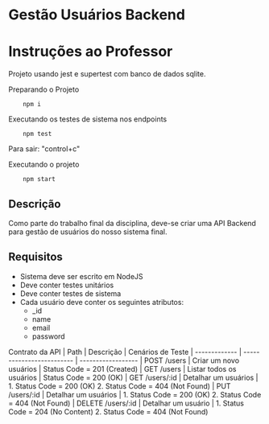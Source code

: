 # Gestão Usuários Backend

# Instruções ao Professor
Projeto usando jest e supertest com banco de dados sqlite.

Preparando o Projeto

		npm i

Executando os testes de sistema nos endpoints

		npm test
Para sair: "control+c"

Executando o projeto

		npm start


## Descrição
Como parte do trabalho final da disciplina, deve-se criar uma API Backend para gestão de usuários do nosso sistema final.

## Requisitos
* Sistema deve ser escrito em NodeJS
* Deve conter testes unitários
* Deve conter testes de sistema
* Cada usuário deve conter os seguintes atributos: 
	* _id
	* name
	* email
	* password


Contrato da API
| Path					| Descrição					| Cenários de Teste
| ------------- 		| ------------------------- | ------------------
| POST /users			| Criar um novo usuários	| Status Code = 201 (Created)
| GET /users			| Listar todos os usuários	| Status Code = 200 (OK)
| GET /users/:id 		| Detalhar um usuários		| 1. Status Code = 200 (OK) 2. Status Code = 404 (Not Found)
| PUT /users/:id 		| Detalhar um usuários		| 1. Status Code = 200 (OK) 2. Status Code = 404 (Not Found)
| DELETE /users/:id		| Detalhar um usuário 		| 1. Status Code = 204 (No Content) 2. Status Code = 404 (Not Found)
